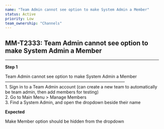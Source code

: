 ```yaml
---
name: "Team Admin cannot see option to make System Admin a Member"
status: Active
priority: Low
team_ownership: "Channels"
---
```


## MM-T2333: Team Admin cannot see option to make System Admin a Member

---

**Step 1**

Team Admin cannot see option to make System Admin a Member\
————————————————————————————\
1\. Sign in to a Team Admin account (can create a new team to automatically be team admin, then add members for testing)\
2\. Go to Main Menu > Manage Members\
3\. Find a System Admin, and open the dropdown beside their name

**Expected**

Make Member option should be hidden from the dropdown

